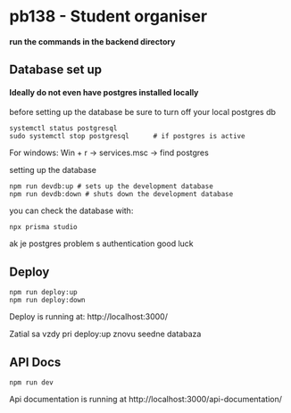 # pb138 - Student organiser
#### run the commands in the backend directory

## Database set up

#### Ideally do not even have postgres installed locally

before setting up the database be sure to turn off your local postgres db
```
systemctl status postgresql
sudo systemctl stop postgresql      # if postgres is active
```
For windows: Win + r -> services.msc -> find postgres


setting up the database
```
npm run devdb:up # sets up the development database
npm run devdb:down # shuts down the development database
```

you can check the database with:
```
npx prisma studio
```
ak je postgres problem s authentication good luck

## Deploy
```
npm run deploy:up
npm run deploy:down
```
Deploy is running at: http://localhost:3000/

Zatial sa vzdy pri deploy:up znovu seedne databaza


## API Docs
```
npm run dev
```
Api documentation is running at http://localhost:3000/api-documentation/